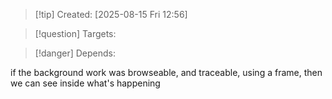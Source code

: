 
>[!tip] Created: [2025-08-15 Fri 12:56]

>[!question] Targets: 

>[!danger] Depends: 

if the background work was browseable, and traceable, using a frame, then we can see inside what's happening